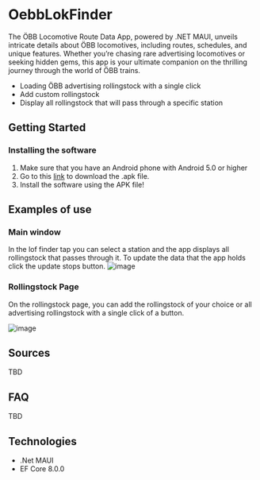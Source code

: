 # OebbLokFinder 
The ÖBB Locomotive Route Data App, powered by .NET MAUI, unveils intricate details about ÖBB locomotives, including routes, schedules, and unique features. Whether you’re chasing rare advertising locomotives or seeking hidden gems, this app is your ultimate companion on the thrilling journey through the world of ÖBB trains. 
- Loading ÖBB advertising rollingstock with a single click
- Add custom rollingstock 
- Display all rollingstock that will pass through a specific station

## Getting Started

### Installing the software

1. Make sure that you have an Android phone with Android 5.0 or higher
2. Go to this [link]([https://github.com/Jakob-Eichberger/TrainDatabase/releases](https://github.com/Jakob-Eichberger/OebbLokFinder/releases)) to download the .apk file.
3. Install the software using the APK file!

## Examples of use

### Main window
In the lof finder tap you can select a station and the app displays all rollingstock that passes through it. To update the data that the app holds click the update stops button. 
![image](https://github.com/Jakob-Eichberger/OebbLokFinder/assets/53713395/01899075-e8b2-4067-85db-c507fa01df18)

### Rollingstock Page

On the rollingstock page, you can add the rollingstock of your choice or all advertising rollingstock with a single click of a button.

![image](https://github.com/Jakob-Eichberger/OebbLokFinder/assets/53713395/da25b08c-5c77-41c2-bbaf-6017f5b01b94)

## Sources
TBD

## FAQ
TBD

## Technologies

- .Net MAUI
- EF Core 8.0.0
